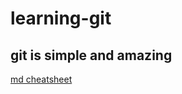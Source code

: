 # learning-git
## git is simple and amazing

[md cheatsheet](https://github.com/adam-p/markdown-here/wiki/Markdown-Cheatsheet)
